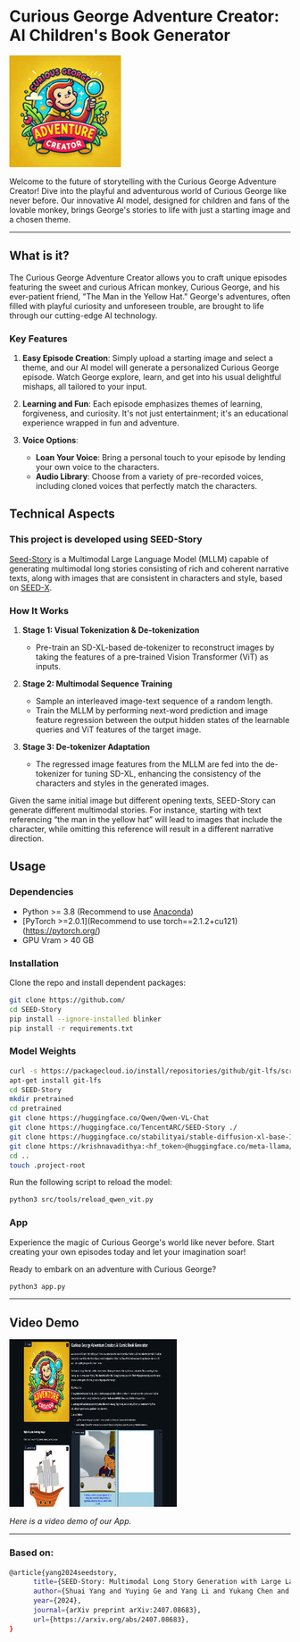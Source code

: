 # Curious George Adventure Creator: AI Children's Book Generator

<img src="assets/logo.png" alt="Curious George Adventure Creator Logo" width="200">

Welcome to the future of storytelling with the Curious George Adventure Creator! Dive into the playful and adventurous world of Curious George like never before. Our innovative AI model, designed for children and fans of the lovable monkey, brings George's stories to life with just a starting image and a chosen theme.

---

## What is it?

The Curious George Adventure Creator allows you to craft unique episodes featuring the sweet and curious African monkey, Curious George, and his ever-patient friend, "The Man in the Yellow Hat." George's adventures, often filled with playful curiosity and unforeseen trouble, are brought to life through our cutting-edge AI technology.

### Key Features

1. **Easy Episode Creation**: Simply upload a starting image and select a theme, and our AI model will generate a personalized Curious George episode. Watch George explore, learn, and get into his usual delightful mishaps, all tailored to your input.
   
2. **Learning and Fun**: Each episode emphasizes themes of learning, forgiveness, and curiosity. It's not just entertainment; it's an educational experience wrapped in fun and adventure.

3. **Voice Options**: 
   - **Loan Your Voice**: Bring a personal touch to your episode by lending your own voice to the characters.
   - **Audio Library**: Choose from a variety of pre-recorded voices, including cloned voices that perfectly match the characters.

## Technical Aspects

### This project is developed using SEED-Story

[Seed-Story](https://github.com/TencentARC/SEED-Story) is a Multimodal Large Language Model (MLLM) capable of generating multimodal long stories consisting of rich and coherent narrative texts, along with images that are consistent in characters and style, based on [SEED-X](https://github.com/AILab-CVC/SEED-X). 

### How It Works

1. **Stage 1: Visual Tokenization & De-tokenization**
   - Pre-train an SD-XL-based de-tokenizer to reconstruct images by taking the features of a pre-trained Vision Transformer (ViT) as inputs.

2. **Stage 2: Multimodal Sequence Training**
   - Sample an interleaved image-text sequence of a random length.
   - Train the MLLM by performing next-word prediction and image feature regression between the output hidden states of the learnable queries and ViT features of the target image.

3. **Stage 3: De-tokenizer Adaptation**
   - The regressed image features from the MLLM are fed into the de-tokenizer for tuning SD-XL, enhancing the consistency of the characters and styles in the generated images.

Given the same initial image but different opening texts, SEED-Story can generate different multimodal stories. For instance, starting with text referencing “the man in the yellow hat” will lead to images that include the character, while omitting this reference will result in a different narrative direction.

## Usage

### Dependencies
- Python >= 3.8 (Recommend to use [Anaconda](https://www.anaconda.com/download/#linux))
- [PyTorch >=2.0.1](Recommend to use torch==2.1.2+cu121)(https://pytorch.org/)
- GPU Vram > 40 GB

### Installation
Clone the repo and install dependent packages:

```bash
git clone https://github.com/
cd SEED-Story
pip install --ignore-installed blinker
pip install -r requirements.txt
```

### Model Weights

```bash
curl -s https://packagecloud.io/install/repositories/github/git-lfs/script.deb.sh | bash
apt-get install git-lfs
cd SEED-Story
mkdir pretrained
cd pretrained
git clone https://huggingface.co/Qwen/Qwen-VL-Chat
git clone https://huggingface.co/TencentARC/SEED-Story ./
git clone https://huggingface.co/stabilityai/stable-diffusion-xl-base-1.0
git clone https://krishnavadithya:<hf_token>@huggingface.co/meta-llama/Llama-2-7b-hf
cd ..
touch .project-root
```

Run the following script to reload the model:

```bash
python3 src/tools/reload_qwen_vit.py
```

### App

Experience the magic of Curious George's world like never before. Start creating your own episodes today and let your imagination soar!

Ready to embark on an adventure with Curious George?

```bash
python3 app.py
```

---

## Video Demo

<a href="https://www.youtube.com/watch?v=fICcwtiWK-g"><img src="assets/webapp.png" width="300" height="300" alt="Thumbnail"></a>

*Here is a video demo of our App.*

---

### Based on:

```bash
@article{yang2024seedstory,
      title={SEED-Story: Multimodal Long Story Generation with Large Language Model}, 
      author={Shuai Yang and Yuying Ge and Yang Li and Yukang Chen and Yixiao Ge and Ying Shan and Yingcong Chen},
      year={2024},
      journal={arXiv preprint arXiv:2407.08683},
      url={https://arxiv.org/abs/2407.08683}, 
}
```
